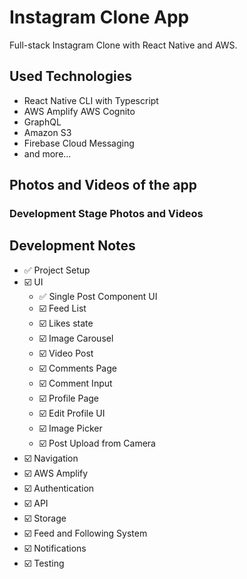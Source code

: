 # Instagram Clone App

Full-stack Instagram Clone with React Native and AWS.

## Used Technologies

- React Native CLI with Typescript
- AWS Amplify AWS Cognito
- GraphQL
- Amazon S3
- Firebase Cloud Messaging
- and more...

## Photos and Videos of the app

### Development Stage Photos and Videos

## Development Notes

- ✅ Project Setup
- ☑️ UI
  - ✅ Single Post Component UI
  - ☑️ Feed List
  - ☑️ Likes state
  - ☑️ Image Carousel
  - ☑️ Video Post
  - ☑️ Comments Page
  - ☑️ Comment Input
  - ☑️ Profile Page
  - ☑️ Edit Profile UI
  - ☑️ Image Picker
  - ☑️ Post Upload from Camera
- ☑️ Navigation
- ☑️ AWS Amplify
- ☑️ Authentication
- ☑️ API
- ☑️ Storage
- ☑️ Feed and Following System
- ☑️ Notifications
- ☑️ Testing
